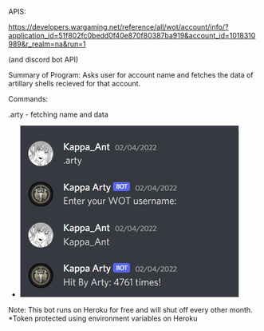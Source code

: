 APIS:

https://developers.wargaming.net/reference/all/wot/account/info/?application_id=51f802fc0bedd0f40e870f80387ba919&account_id=1018310989&r_realm=na&run=1

(and discord bot API)

Summary of Program: Asks user for account name and fetches the data of artillary shells recieved for that account.

Commands:

.arty - fetching name and data

* ![.arty](wotarty.png)

Note: This bot runs on Heroku for free and will shut off every other month. 
      *Token protected using environment variables on Heroku
